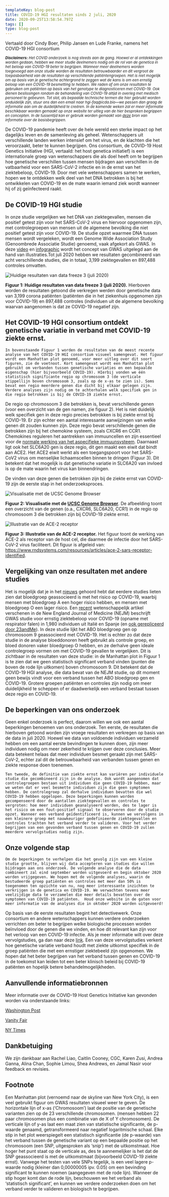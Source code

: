 ```yaml
---
templateKey: blog-post
title: COVID-19 HGI resultaten sinds 2 juli, 2020
date: 2020-09-25T13:58:54.797Z
tags: []
type: blog-post
---
```


Vertaald door Cindy Boer, Philip Jansen en Lude Franke, namens het COVID-19 HGI consortium

<small>
<em>
<strong>Disclaimers:</strong> Het COVID onderzoek is nog steeds aan de gang. Hoewel er al ontdekkingen worden gedaan, hebben we meer studie deelnemers nodig om de rol van de genetica in het beloop van COVID-19 beter te begrijpen. Wanneer meer deelnemers worden toegevoegd aan onze studie worden de resultaten betrouwbaarder en dit vergroot de toepasbaarheid van de resultaten op verschillende patiëntengroepen. Het is niet mogelijk om op basis van je genetische achtergrond te zeggen wat de kans is om een ernstig beloop van een COVID-19 besmetting te hebben. We raden af om onze resultaten te gebruiken om patiënten op basis van het genotype te diagnosticeren met COVID-19. Ook dienen beslissingen rondom de behandeling van COVID-19 altijd in overleg met medisch personeel te gebeuren. Tot slot, als bepaalde technische termen die hier gebruikt worden onduidelijk zijn, stuur ons dan een email naar hgi-faq@icda.bio—we passen dan graag de informatie aan om de duidelijkheid te creëren.
In de komende weken zal er meer informatie beschikbaar worden gemaakt op onze website ter uitleg van de hier besproken begrippen en concepten. In de tussentijd kan er gebruik worden gemaakt van
 <a href="https://medlineplus.gov/genetics/understanding/" target="_blank" rel="noopener noreferrer">deze</a> bron van informatie over de basisbegrippen.
</em>
</small>

De COVID-19 pandemie heeft over de hele wereld een sterke impact op het dagelijks leven en de samenleving als geheel. Wetenschappers uit verschillende landen werken intensief om het virus, en de klachten die het veroorzaakt, beter te kunnen begrijpen. Ons consortium, de COVID-19 Host Genetics Initiative (HGI, vertaald: het host genetica initiatief) is een internationale groep van wetenschappers die als doel heeft om te begrijpen hoe genetische verschillen tussen mensen bijdragen aan verschillen in de vatbaarheid voor een SARS-CoV-2 infectie en in de ernst van het ziektebeloop, COVID-19. Door met vele wetenschappers samen te werken, hopen we te ontdekken welk deel van het DNA betrokken is bij het ontwikkelen van COVID-19 en de mate waarin iemand ziek wordt wanneer hij of zij geïnfecteerd raakt.

## De COVID-19 HGI studie

In onze studie vergelijken we het DNA van ziektegevallen, mensen die positief getest zijn voor het SARS-CoV-2 virus en hiervoor opgenomen zijn, met controlegroepen van mensen uit de algemene bevolking die niet positief getest zijn voor COVID-19. De studie opzet waarmee DNA tussen mensen wordt vergeleken, wordt een Genome Wide Association Study (Genoombrede Associatie Studie) genoemd, vaak afgekort als GWAS. In deze [video](https://www.youtube.com/watch?v=cgyc55JhdcM) en [infographic](https://www.broadinstitute.org/visuals/explainer-genome-wide-association-studies) wordt het concept van GWAS uitgelegd aan de hand van illustraties.Tot juli 2020 hebben we resultaten gecombineerd van acht verschillende studies, die in totaal, 3,199 ziektegevallen en 897,488 controles omvatten.

![Huidige resultaten van data freeze 3 (juli 2020)](/img/scicomm_blog_post_20200924.png)
<figcaption class="manual-md-inline-caption">
<strong>Figuur 1: Huidige resultaten van data freeze 3 (juli 2020).</strong> Hierboven worden de resultaten getoond die verkregen werden door genetische data van 3,199 corona patiënten (patiënten die in het ziekenhuis opgenomen zijn voor COVID-19) en 897,488 controles (individuen uit de algemene bevolking waarvan aangenomen is dat ze COVID-19 negatief zijn.
</figcaption>

## Het COVID-19 HGI consortium ontdekt genetische variatie in verband met COVID-19 ziekte ernst.

	In bovenstaande Figuur 1 worden de resultaten van de meest recente analyse van het COVID-19 HGI consortium visueel samengevat. Het figuur wordt een Manhattan plot genoemd, voor meer uitleg over dit soort figuren, zie de voetnoot. Kort samengevat wordt een Manhattan plot gebruikt om verbanden tussen genetische variaties en een bepaalde eigenschap (hier bijvoorbeeld COVID-19). HIerbij vonden we één statistisch significante regio op chromosoom 3 (de verticale stippellijn boven chromosoom 3, zoals op de x-as te zien is). Soms bevat een regio meerdere genen die dicht bij elkaar gelegen zijn. Verdere analyses zijn nodig om te achterhalen welk specifiek gen in die regio betrokken is bij de COVID-19 ziekte ernst.

De regio op chromosoom 3 die betrokken is, bevat verschillende genen (voor een overzicht van de gen namen, zie figuur 2). Het is niet duidelijk welk specifiek gen in deze regio precies betrokken is bij ziekte ernst bij COVID-19. Er zijn echter een aantal interessante aanwijzingen van welke genen dit zouden kunnen zijn. Deze regio bevat verschillende genen die betrokken zijn bij het chemokine systeem, zoals CXCR6 en CCR1. Chemokines reguleren het aantrekken van immuuncellen en zijn essentieel voor de [normale werking van het aspecifieke immuunsysteem](https://www.ncbi.nlm.nih.gov/pmc/articles/PMC4448619/). Daarnaast ligt ook het SLC6A20 gen is deze regio, dit gen maakt een eiwit dat bindt aan ACE2. Het ACE2 eiwit werkt als een toegangspoort voor het SARS-CoV2 virus om menselijke lichaamscellen binnen te dringen (Figuur 3). Dit betekent dat het mogelijk is dat genetische variatie in SLC6A20 van invloed is op de mate waarin het virus kan binnendringen.

De vinden van deze genen die betrokken zijn bij de ziekte ernst van COVID-19 zijn de eerste stap in het onderzoeksproces.

![Visualisatie met de UCSC Genome Browser](/img/hgt_genome_32a4d_7bc390.jpg)
<figcaption class="manual-md-inline-caption">
<strong>Figuur 2: Visualisatie met de <a href="https://genome.ucsc.edu" target="_blank" rel="noopener noreferrer">UCSC Genome Browser</a></strong>.  De afbeelding toont een overzicht van de genen (o.a., CXCR6, SLC6A20, CCR1) in de regio op chromosoom 3 die betrokken zijn bij COVID-19 ziekte ernst.
</figcaption>

![Illustratie van de ACE-2 receptor](/img/unnamed.png)
<figcaption class="manual-md-inline-caption">
<strong>Figuur 3: Illustratie van de ACE-2 receptor.</strong> Het figuur toont de werking van ACE-2 als receptor van de host cel, die daarmee de infectie door het SARS-CoV-2 virus faciliteert. Dit figuur is afgeleid van: <a href="https://www.rndsystems.com/resources/articles/ace-2-sars-receptor-identified" target="_blank" rel="noopener noreferrer">https://www.rndsystems.com/resources/articles/ace-2-sars-receptor-identified</a>.
</figcaption>

## Vergelijking van onze resultaten met andere studies

Het is mogelijk dat je in het [nieuws](https://www.cnn.com/2020/07/16/health/blood-types-coronavirus-wellness-scn/index.html) gehoord hebt dat eerdere studies lieten zien dat bloedgroep geassocieerd is met het risico op COVID-19, waarbij mensen met bloedgroep A een hoger risico hebben, en mensen met bloedgroep O een lager risico. Een [recent](https://www.nejm.org/doi/full/10.1056/NEJMoa2020283) wetenschappelijk artikel verschenen in de New England Journal of Medicine (NEJM) beschrijft GWAS studie voor ernstig ziektebeloop voor COVID-19 (opname met respiratoir falen) in 1,980 individuen uit Italië en Spanje (en [ook gerepliceerd door 23andMe](https://www.medrxiv.org/content/10.1101/2020.09.04.20188318v1)). In deze studie lijkt het ABO bloedgroep gen op chromosoom 9 geassocieerd met COVID-19. Het is echter zo dat deze studie in de analyse bloeddonoren heeft gebruikt als controle groep, en bloed donoren vaker bloedgroep O hebben, en ze derhalve geen ideale controlegroep vormen om met COVID-19 gevallen te vergelijken. Dit is zichtbaar in de resultaten van deze studie: in de Manhattan plot in Figuur 1 is te zien dat we geen statistisch significant verband vinden (punten die boven de rode lijn uitkomen) boven chromosoom 9. Dit betekent dat de COVID-19 HGI analyse, die data bevat van de NEJM studie, op dit moment geen bewijs vindt voor een verband tussen het ABO bloedgroep gen en COVID-19. Grotere groepen patiënten en controles zijn nodig om meer duidelijkheid te scheppen of er daadwerkelijk een verband bestaat tussen deze regio en COVID-19.

## De beperkingen van ons onderzoek

Geen enkel onderzoek is perfect, daarom willen we ook een aantal beperkingen benoemen van ons onderzoek. Ten eerste, de resultaten die hierboven getoond worden zijn vroege resultaten en verkregen op basis van de data in juli 2020. Hoewel we data van voldoende individuen verzameld hebben om een aantal eerste bevindingen te kunnen doen, zijn meer individuen nodig om meer zekerheid te krijgen over deze conclusies. Meer data betekent helaas dat meer individuen besmet geraakt zijn met SARS-CoV-2, echter zal dit de betrouwbaarheid van verbanden tussen genen en ziekte response doen toenemen.

	Ten tweede, de definitie van ziekte ernst kan variëren per individuele studie die gecombineerd zijn in de analyse. Ook wordt aangenomen dat controlegroepen bestaan uit individuen die geen COVID-19 hebben, maar we weten dat er veel besmette individuen zijn die geen symptomen hebben. De controlegroep zal derhalve individuen bevatten die wel COVID-19 hebben opgelopen. Deze beperkingen kunnen worden gecompenseerd door de aantallen ziektegevallen en controles te vergroten: hoe meer individuen geanalyseerd worden, des te lager is het risico om een fout-positief signaal te observeren door de studie opzet. Wanneer een verband geïdentificeerd is, kunnen we vervolgens in een kleinere groep met nauwkeuriger gedefinieerde ziektegevallen en controles trachten het verband verder te valideren. Voor het verder begrijpen van een gevonden verband tussen genen en COVID-19 zullen meerdere vervolgstudies nodig zijn.

## Onze volgende stap

	Om de beperkingen te verhelpen die het gevolg zijn van een kleine studie grootte, blijven wij data accepteren van studies die willen bijdragen aan ons onderzoek. De volgende analyse die de data combineert zal eind september worden uitgevoerd en begin oktober 2020 worden vrijgegeven. We hopen met de volgende analyses, waarin de bestudeerde groep patiënten en controles met meer dan 50% is toegenomen ten opzichte van nu, nog meer interessante inzichten te verkrijgen in de genetica en COVID-19. We verwachten tevens meer veelzijdige data te verzamelen die meer details bevatten over de symptomen van COVID-19 patiënten.  Houd onze website in de gaten voor meer informatie van de analyses die in oktober 2020 worden uitgevoerd!

Op basis van de eerste resultaten begint het detectivewerk. Onze consortium en andere wetenschappers kunnen verdere onderzoeken verrichten om beter te begrijpen welke biologische processen worden beïnvloed door de genen die we vinden, en hoe dit relevant kan zijn voor het verloop van een COVID-19 infectie. Als je meer informatie wilt over deze vervolgstudies, ga dan naar deze [link](/blog/2020-06-29-in-silico-follow-up-results/). Een van deze vervolgstudies verkent hoe genetische variatie verband houdt met ziekte uitkomst specifiek in de groep patiënten die met een ernstiger ziektebeeld zijn opgenomen. We hopen dat het beter begrijpen van het verband tussen genen en COVID-19 in de toekomst kan leiden tot een beter klinisch beleid bij COVID-19 patiënten en hopelijk betere behandelmogelijkheden.

## Aanvullende informatiebronnen

Meer informatie over de COVID-19 Host Genetics Initiative kan gevonden worden via onderstaande links:

[Washington Post](https://www.washingtonpost.com/opinions/2020/04/27/covid-19-quickly-kills-some-while-others-dont-show-symptoms-can-genetics-explain-this/)

[Vanity Fair](https://www.vanityfair.com/news/2020/04/genetic-chances-of-dying-from-coronavirus)

[NY Times](https://www.nytimes.com/2020/06/03/health/coronavirus-blood-type-genetics.html)

## Dankbetuiging

We zijn dankbaar aan Rachel Liao, Caitlin Cooney, CGC, Karen Zusi, Andrea Ganna, Alina Chan, Sophie Limou, Shea Andrews, en Jamal Nasir voor feedback en revisies.

## Footnote

Een Manhattan plot (vernoemd naar de skyline van New York City), is een veel gebruikt figuur om GWAS resultaten visueel weer te geven. De horizontale lijn of x-as (‘Chromosoom’) laat de positie van de genetische varianten zien op de 23 verschillende chromosomen. (mensen hebben 22 paar chromosomen plus een combinatie van de X of Y chromosomen). De verticale lijn of y-as laat een maat zien van statistische significante, de p-waarde genaamd, getransformeerd naar negatief logaritmische schaal. Elke stip in het plot weerspiegelt een statistisch significantie (de p-waarde) van het verband tussen de genetische variant op een bepaalde positie op het chromosoom (een SNP, uitgesproken als ‘snip’) met de uitkomstmaat. Hoe hoger het punt staat op de verticale as, des te aannemelijker is het dat de SNP geassocieerd is met de uitkomstmaat (bijvoorbeeld COVID-19 ziekte ernst). Vanwege het testen van vele SNPs tegelijk, is een veel lagere p-waarde nodig (kleiner dan 0,00000005 ipv. 0.05) om een bevinding significant te kunnen noemen (aangegeven met de rode lijn). Wanneer de stip hoger komt dan de rode lijn, beschouwen we het verband als ‘statistisch significant’, en kunnen we verdere onderzoeken doen om het verband verder te valideren en biologisch te begrijpen.
